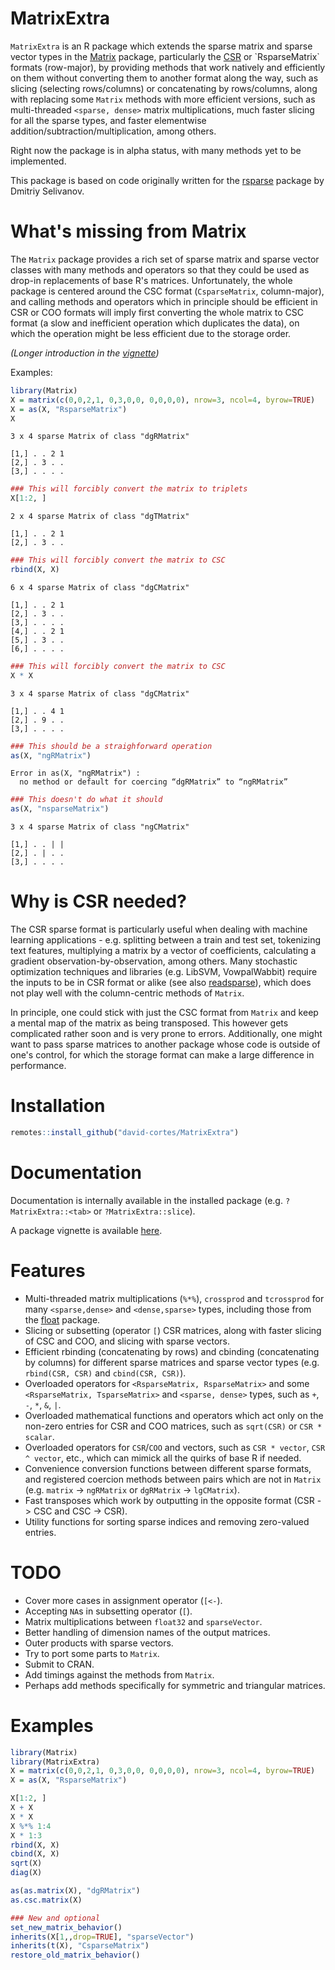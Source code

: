 # MatrixExtra

`MatrixExtra` is an R package which extends the sparse matrix and sparse vector types in the [Matrix](https://cran.r-project.org/web/packages/Matrix/index.html) package, particularly the [CSR](https://en.wikipedia.org/wiki/Sparse_matrix#Compressed_sparse_row_(CSR,_CRS_or_Yale_format)) or `RsparseMatrix` formats (row-major), by providing methods that work natively and efficiently on them without converting them to another format along the way, such as slicing (selecting rows/columns) or concatenating by rows/columns, along with replacing some `Matrix` methods with more efficient versions, such as multi-threaded `<sparse, dense>` matrix multiplications, much faster slicing for all the sparse types, and faster elementwise addition/subtraction/multiplication, among others.

Right now the package is in alpha status, with many methods yet to be implemented.

This package is based on code originally written for the [rsparse](https://github.com/rexyai/rsparse) package by Dmitriy Selivanov.

# What's missing from Matrix

The `Matrix` package provides a rich set of sparse matrix and sparse vector classes with many methods and operators so that they could be used as drop-in replacements of base R's matrices. Unfortunately, the whole package is centered around the CSC format (`CsparseMatrix`, column-major), and calling methods and operators which in principle should be efficient in CSR or COO formats will imply first converting the whole matrix to CSC format (a slow and inefficient operation which duplicates the data), on which the operation might be less efficient due to the storage order.

*(Longer introduction in the [vignette](http://htmlpreview.github.io/?https://github.com/david-cortes/MatrixExtra/blob/master/inst/doc/Introducing_MatrixExtra.html))*

Examples:

```r
library(Matrix)
X = matrix(c(0,0,2,1, 0,3,0,0, 0,0,0,0), nrow=3, ncol=4, byrow=TRUE)
X = as(X, "RsparseMatrix")
X
```
```
3 x 4 sparse Matrix of class "dgRMatrix"
            
[1,] . . 2 1
[2,] . 3 . .
[3,] . . . .
```
```r
### This will forcibly convert the matrix to triplets
X[1:2, ]
```
```
2 x 4 sparse Matrix of class "dgTMatrix"
            
[1,] . . 2 1
[2,] . 3 . .
```
```r
### This will forcibly convert the matrix to CSC
rbind(X, X)
```
```
6 x 4 sparse Matrix of class "dgCMatrix"
            
[1,] . . 2 1
[2,] . 3 . .
[3,] . . . .
[4,] . . 2 1
[5,] . 3 . .
[6,] . . . .
```
```r
### This will forcibly convert the matrix to CSC
X * X
```
```
3 x 4 sparse Matrix of class "dgCMatrix"
            
[1,] . . 4 1
[2,] . 9 . .
[3,] . . . .
```
```r
### This should be a straighforward operation
as(X, "ngRMatrix")
```
```
Error in as(X, "ngRMatrix") : 
  no method or default for coercing “dgRMatrix” to “ngRMatrix”
```
```r
### This doesn't do what it should
as(X, "nsparseMatrix")
```
```
3 x 4 sparse Matrix of class "ngCMatrix"
            
[1,] . . | |
[2,] . | . .
[3,] . . . .
```

# Why is CSR needed?

The CSR sparse format is particularly useful when dealing with machine learning applications - e.g. splitting between a train and test set, tokenizing text features, multiplying a matrix by a vector of coefficients, calculating a gradient observation-by-observation, among others. Many stochastic optimization techniques and libraries (e.g. LibSVM, VowpalWabbit) require the inputs to be in CSR format or alike (see also [readsparse](https://www.github.com/david-cortes/readsparse)), which does not play well with the column-centric methods of `Matrix`.

In principle, one could stick with just the CSC format from `Matrix` and keep a mental map of the matrix as being transposed. This however gets complicated rather soon and is very prone to errors. Additionally, one might want to pass sparse matrices to another package whose code is outside of one's control, for which the storage format can make a large difference in performance.

# Installation

```r
remotes::install_github("david-cortes/MatrixExtra")
```

# Documentation

Documentation is internally available in the installed package (e.g. `?MatrixExtra::<tab>` or `?MatrixExtra::slice`).

A package vignette is available [here](http://htmlpreview.github.io/?https://github.com/david-cortes/MatrixExtra/blob/master/inst/doc/Introducing_MatrixExtra.html).

# Features

* Multi-threaded matrix multiplications (`%*%`), `crossprod` and `tcrossprod` for many `<sparse,dense>` and `<dense,sparse>` types, including those from the [float](https://github.com/wrathematics/float) package.
* Slicing or subsetting (operator `[`) CSR matrices, along with faster slicing of CSC and COO, and slicing with sparse vectors.
* Efficient rbinding (concatenating by rows) and cbinding (concatenating by columns) for different sparse matrices and sparse vector types (e.g. `rbind(CSR, CSR)` and `cbind(CSR, CSR)`).
* Overloaded operators for `<RsparseMatrix, RsparseMatrix>`  and some `<RsparseMatrix, TsparseMatrix>` and `<sparse, dense>` types, such as `+`, `-`, `*`, `&`, `|`.
* Overloaded mathematical functions and operators which act only on the non-zero entries for CSR and COO matrices, such as `sqrt(CSR)` or `CSR * scalar`.
* Overloaded operators for `CSR`/`COO` and vectors, such as `CSR * vector`, `CSR ^ vector`, etc., which can mimick all the quirks of base R if needed.
* Convenience conversion functions between different sparse formats, and registered coercion methods between pairs which are not in `Matrix` (e.g. `matrix` -> `ngRMatrix` or `dgRMatrix` -> `lgCMatrix`).
* Fast transposes which work by outputting in the opposite format (CSR -> CSC and CSC -> CSR).
* Utility functions for sorting sparse indices and removing zero-valued entries.

# TODO

* Cover more cases in assignment operator (`[<-`).
* Accepting `NA`s in subsetting operator (`[`).
* Matrix multiplications between `float32` and `sparseVector`.
* Better handling of dimension names of the output matrices.
* Outer products with sparse vectors.
* Try to port some parts to `Matrix`.
* Submit to CRAN.
* Add timings against the methods from `Matrix`.
* Perhaps add methods specifically for symmetric and triangular matrices.

# Examples

```r
library(Matrix)
library(MatrixExtra)
X = matrix(c(0,0,2,1, 0,3,0,0, 0,0,0,0), nrow=3, ncol=4, byrow=TRUE)
X = as(X, "RsparseMatrix")

X[1:2, ]
X + X
X * X
X %*% 1:4
X * 1:3
rbind(X, X)
cbind(X, X)
sqrt(X)
diag(X)

as(as.matrix(X), "dgRMatrix")
as.csc.matrix(X)

### New and optional
set_new_matrix_behavior()
inherits(X[1,,drop=TRUE], "sparseVector")
inherits(t(X), "CsparseMatrix")
restore_old_matrix_behavior()
```
